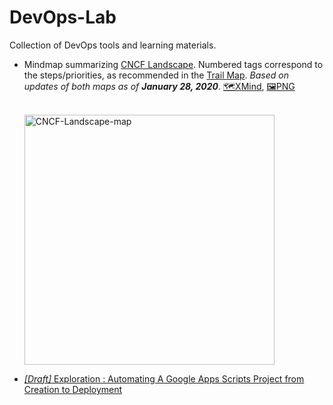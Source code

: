 # DevOps-Lab

Collection of DevOps tools and learning materials.

- Mindmap summarizing [CNCF Landscape](https://github.com/cncf/landscape). Numbered tags correspond to the steps/priorities, as recommended in the [Trail Map](https://github.com/cncf/trailmap). _Based on updates of both maps as of **January 28, 2020**_. [🗺️XMind](https://l.amindeed.com/gcncfmap), [🖼️PNG](/assets/Cloud-Native-Map.png)

    <br /><img src="/assets/Cloud-Native-Map.png" alt="CNCF-Landscape-map" width="400"/><br />

- [_[Draft]_ Exploration : Automating A Google Apps Scripts Project from Creation to Deployment](AppsScript_AutoDeploy.md)
